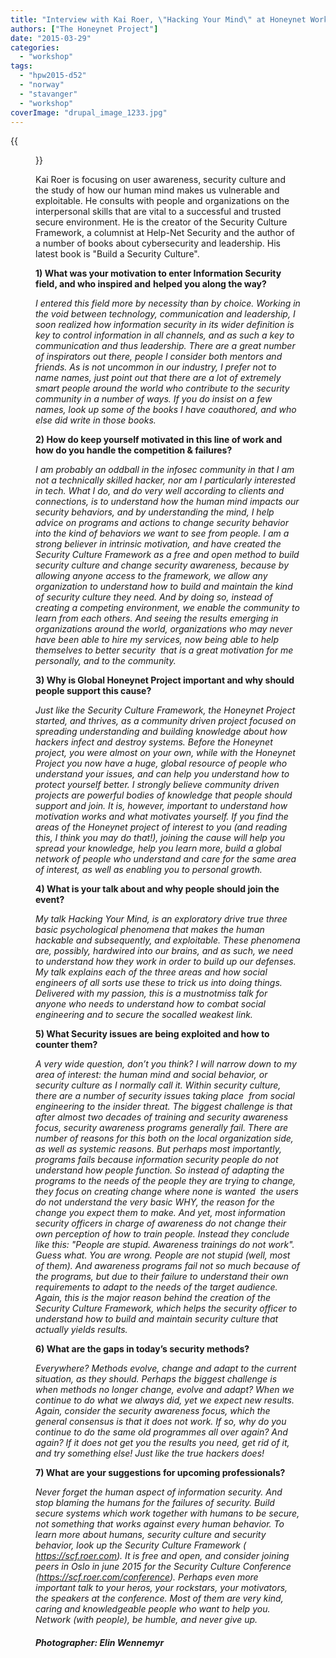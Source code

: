 ```yaml
---
title: "Interview with Kai Roer, \"Hacking Your Mind\" at Honeynet Workshop 2015"
authors: ["The Honeynet Project"]
date: "2015-03-29"
categories: 
  - "workshop"
tags: 
  - "hpw2015-d52"
  - "norway"
  - "stavanger"
  - "workshop"
coverImage: "drupal_image_1233.jpg"
---
```

{{<figure src="images/banner.png" alt="Banner" width="50%">}}

Kai Roer is focusing on user awareness, security culture and the study of how our human mind makes us vulnerable and exploitable. He consults with people and organizations on the interpersonal skills that are vital to a successful and trusted secure environment. He is the creator of the Security Culture Framework, a columnist at Help-Net Security and the author of a number of books about cybersecurity and leadership. His latest book is "Build a Security Culture".

**1) What was your motivation to enter Information Security field, and who inspired and** **helped you along the way?** 

_I entered this field more by necessity than by choice. Working in the void between technology,_ _communication and leadership, I soon realized how information security in its wider definition_ _is key to control information in all channels, and as such a key to communication and thus_ _leadership. There are a great number of inspirators out there, people I consider both mentors_ _and friends. As is not uncommon in our industry, I prefer not to name names, just point out_ _that there are a lot of extremely smart people around the world who contribute to the security_ _community in a number of ways. If you do insist on a few names, look up some of the books I_ _have co­authored, and who else did write in those books._ 

**2) How do keep yourself motivated in this line of work and how do you handle the competition & failures?** 

_I am probably an odd­ball in the infosec community in that I am not a technically skilled_ _hacker, nor am I particularly interested in tech. What I do, and do very well according to_ _clients and connections, is to understand how the human mind impacts our security_ _behaviors, and by understanding the mind, I help advice on programs and actions to change_ _security behavior into the kind of behaviors we want to see from people. I am a strong believer_ _in intrinsic motivation, and have created the Security Culture Framework as a free and open_ _method to build security culture and change security awareness, because by allowing anyone_ _access to the framework, we allow any organization to understand how to build and maintain_ _the kind of security culture they need. And by doing so, instead of creating a competing_ _environment, we enable the community to learn from each others. And seeing the results_ _emerging in organizations around the world, organizations who may never have been able to_ _hire my services, now being able to help themselves to better security ­ that is a great_ _motivation for me personally, and to the community._

**3) Why is Global Honeynet Project important and why should people support this cause?** 

_Just like the Security Culture Framework, the Honeynet Project started, and thrives, as a_ _community driven project focused on spreading understanding and building knowledge about_ _how hackers infect and destroy systems. Before the Honeynet project, you were almost on_ _your own, while with the Honeynet Project you now have a huge, global resource of people_ _who understand your issues, and can help you understand how to protect yourself better. I_ _strongly believe community driven projects are powerful bodies of knowledge that people_ _should support and join. It is, however, important to understand how motivation works ­and_ _what motivates yourself. If you find the areas of the Honeynet project of interest to you (and_ _reading this, I think you may do that!), joining the cause will help you spread your knowledge,_ _help you learn more, build a global network of people who understand and care for the same_ _area of interest, as well as enabling you to personal growth._

**4) What is your talk about and why people should join the event?** 

_My talk Hacking Your Mind, is an exploratory drive true three basic psychological phenomena_ _that makes the human hackable and subsequently, and exploitable. These phenomena are,_ _possibly, hard­wired into our brains, and as such, we need to understand how they work in_ _order to build up our defenses. My talk explains each of the three areas and how social_ _engineers of all sorts use these to trick us into doing things. Delivered with my passion, this is_ _a must­not­miss talk for anyone who needs to understand how to combat social engineering_ _and to secure the so­called weakest link._

**5) What Security issues are being exploited and how to counter them?** 

_A very wide question, don’t you think? I will narrow down to my area of interest: the human_ _mind and social behavior, or security culture as I normally call it. Within security culture, there_ _are a number of security issues taking place ­ from social engineering to the insider threat._ _The biggest challenge is that after almost two decades of training and security awareness_ _focus, security awareness programs generally fail. There are number of reasons for this ­both_ _on the local organization side, as well as systemic reasons. But perhaps most importantly,_ _programs fails because information security people do not understand how people function._ _So instead of adapting the programs to the needs of the people they are trying to change,_ _they focus on creating change where none is wanted ­ the users do not understand the very_ _basic WHY, the reason for the change you expect them to make. And yet, most information_ _security officers in charge of awareness do not change their own perception of how to train_ _people. Instead they conclude like this: "People are stupid. Awareness trainings do not work"._ _Guess what. You are wrong. People are not stupid (well, most of them). And awareness_ _programs fail not so much because of the programs, but due to their failure to understand_ _their own requirements to adapt to the needs of the target audience. Again, this is the major_ _reason behind the creation of the Security Culture Framework, which helps the security officer_ _to understand how to build and maintain security culture that actually yields results._

**6) What are the gaps in today’s security methods?** 

_Everywhere? Methods evolve, change and adapt to the current situation, as they should._ _Perhaps the biggest challenge is when methods no longer change, evolve and adapt? When_ _we continue to do what we always did, yet we expect new results. Again, consider the security_ _awareness focus, which the general consensus is that it does not work. If so, why do you_ _continue to do the same old programmes all over again? And again? If it does not get you the_ _results you need, get rid of it, and try something else! Just like the true hackers does!_

**7) What are your suggestions for upcoming professionals?** 

_Never forget the human aspect of information security. And stop blaming the humans for the failures of security. Build secure systems which work together with humans to be secure, not something that works against every human behavior. To learn more about humans, security culture and security behavior, look up the Security Culture Framework (​https://scf.roer.com​). ­It is free and open, and consider joining peers in Oslo in june 2015 for the Security Culture Conference (https://scf.roer.com/conference​). Perhaps even more important ­talk to your heros, your rock­stars, your motivators, the speakers at the conference. Most of them are very kind, caring and knowledgeable people who want to help you. Network (with people), be humble, and never give up._

##### Photographer: Elin Wennemyr

